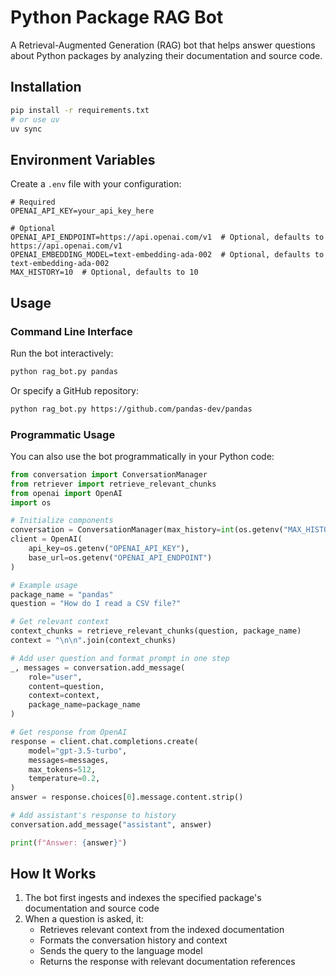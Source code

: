 # Python Package RAG Bot

A Retrieval-Augmented Generation (RAG) bot that helps answer questions about Python packages by analyzing their documentation and source code.

## Installation

```bash
pip install -r requirements.txt
# or use uv
uv sync
```

## Environment Variables

Create a `.env` file with your configuration:

```env
# Required
OPENAI_API_KEY=your_api_key_here

# Optional
OPENAI_API_ENDPOINT=https://api.openai.com/v1  # Optional, defaults to https://api.openai.com/v1
OPENAI_EMBEDDING_MODEL=text-embedding-ada-002  # Optional, defaults to text-embedding-ada-002
MAX_HISTORY=10  # Optional, defaults to 10
```

## Usage

### Command Line Interface

Run the bot interactively:

```bash
python rag_bot.py pandas
```

Or specify a GitHub repository:

```bash
python rag_bot.py https://github.com/pandas-dev/pandas
```

### Programmatic Usage

You can also use the bot programmatically in your Python code:

```python
from conversation import ConversationManager
from retriever import retrieve_relevant_chunks
from openai import OpenAI
import os

# Initialize components
conversation = ConversationManager(max_history=int(os.getenv("MAX_HISTORY", 10)))
client = OpenAI(
    api_key=os.getenv("OPENAI_API_KEY"),
    base_url=os.getenv("OPENAI_API_ENDPOINT")
)

# Example usage
package_name = "pandas"
question = "How do I read a CSV file?"

# Get relevant context
context_chunks = retrieve_relevant_chunks(question, package_name)
context = "\n\n".join(context_chunks)

# Add user question and format prompt in one step
_, messages = conversation.add_message(
    role="user",
    content=question,
    context=context,
    package_name=package_name
)

# Get response from OpenAI
response = client.chat.completions.create(
    model="gpt-3.5-turbo",
    messages=messages,
    max_tokens=512,
    temperature=0.2,
)
answer = response.choices[0].message.content.strip()

# Add assistant's response to history
conversation.add_message("assistant", answer)

print(f"Answer: {answer}")
```

## How It Works

1. The bot first ingests and indexes the specified package's documentation and source code
2. When a question is asked, it:
   - Retrieves relevant context from the indexed documentation
   - Formats the conversation history and context
   - Sends the query to the language model
   - Returns the response with relevant documentation references
